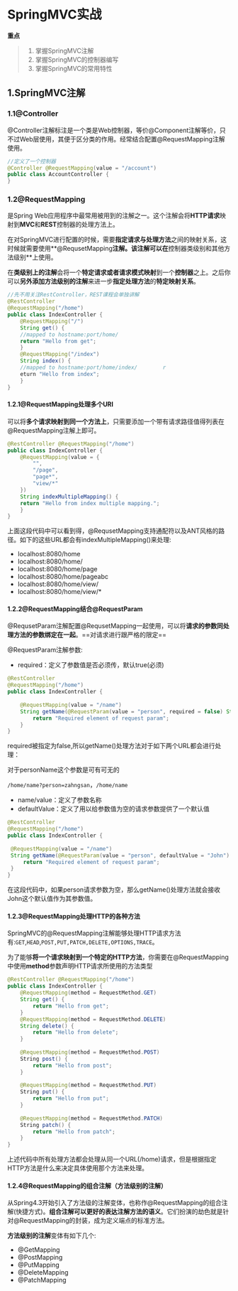 # SpringMVC实战

**重点**

> 1. 掌握SpringMVC注解
> 2. 掌握SpringMVC的控制器编写
> 3. 掌握SpringMVC的常用特性

## 1.SpringMVC注解

### 1.1@Controller

@Controller注解标注是一个类是Web控制器，等价@Component注解等价，只不过Web层使用，其便于区分类的作用。经常结合配置@RequestMapping注解使用。

```java
//定义了一个控制器 
@Controller @RequestMapping(value = "/account") 
public class AccountController {     
}
```

### 1.2@RequestMapping

是Spring Web应用程序中最常用被用到的注解之一。这个注解会将**HTTP请求**映射到**MVC**和**REST**控制器的处理方法上。

在对SpringMVC进行配置的时候，需要**指定请求与处理方法**之间的映射关系，这时候就需要使用**@RequsetMapping**注解。该注解可以在**控制器类级别和其他方法级别**上使用。

在**类级别上的注解**会将一个**特定请求或者请求模式映射**到一个**控制器**之上。之后你可以**另外添加方法级别的注解**来进一步**指定处理方法**的**特定映射关系**。

```java
//先不用关注RestController，REST课程会单独讲解 
@RestController 
@RequestMapping("/home") 
public class IndexController {    
	@RequestMapping("/")    
	String get() {        
	//mapped to hostname:port/home/        
	return "Hello from get";    
	}    
	@RequestMapping("/index")    
	String index() {        
	//mapped to hostname:port/home/index/        r
    eturn "Hello from index";    
	} 
}
```

#### 1.2.1@RequestMapping处理多个URI

可以将**多个请求映射到同一个方法上**，只需要添加一个带有请求路径值得列表在@RequestMapping注解上即可。

```java
@RestController @RequestMapping("/home") 
public class IndexController {
    @RequestMapping(value = {        
    	"",        
    	"/page",        
    	"page*",        
    	"view/*"   
    })    
    String indexMultipleMapping() {        
    return "Hello from index multiple mapping.";    
    } 
}
```

上面这段代码中可以看到得，@RequsetMapping支持通配符以及ANT风格的路径。如下的这些URL都会有indexMultipleMapping()来处理:

- localhost:8080/home 
- localhost:8080/home/ 
- localhost:8080/home/page 
- localhost:8080/home/pageabc 
- localhost:8080/home/view/ 
- localhost:8080/home/view/*

#### 1.2.2@RequestMapping结合@RequestParam

@RequsetParam注解配置@RequsetMapping一起使用，可以将**请求的参数同处理方法的参数绑定在一起**。==对请求进行跟严格的限定==

@RequestParam注解参数:

- required：定义了参数值是否必须传，默认true(必须)

```java
@RestController   
@RequestMapping("/home")   
public class IndexController {
    
    @RequestMapping(value = "/name")      
  	String getName(@RequestParam(value = "person", required = false) String personName)  {          
    	return "Required element of request param";      
    }   
}
```

required被指定为false,所以getName()处理方法对于如下两个URL都会进行处理：

对于personName这个参数是可有可无的

`/home/name?person=zahngsan`，`/home/name` 

- name/value：定义了参数名称
- defaultValue：定义了用以给参数值为空的请求参数提供了一个默认值

```java
@RestController   
@RequestMapping("/home")   
public class IndexController {
    
 @RequestMapping(value = "/name")      
 String getName(@RequestParam(value = "person", defaultValue = "John") String personName) {          
	 return "Required element of request param";      
 }   
}
```

在这段代码中，如果person请求参数为空，那么getName()处理方法就会接收John这个默认值作为其参数值。

#### 1.2.3@RequestMapping处理HTTP的各种方法

SpringMVC的@RequestMapping注解能够处理HTTP请求方法有:`GET`,`HEAD`,`POST,PUT,PATCH,DELETE,OPTIONS,TRACE`。

为了能够**将一个请求映射到一个特定的HTTP方法**，你需要在@RequestMapping中使用**method**参数声明HTTP请求所使用的方法类型

```java
@RestController @RequestMapping("/home") 
public class IndexController {       
	@RequestMapping(method = RequestMethod.GET)    
	String get() {        
		return "Hello from get";    
	}        
	@RequestMapping(method = RequestMethod.DELETE)    
	String delete() {        
		return "Hello from delete";    
	}
	
    @RequestMapping(method = RequestMethod.POST)    
    String post() {        
    	return "Hello from post";    
    }
 
    @RequestMapping(method = RequestMethod.PUT)    
    String put() {       
    	return "Hello from put";    
    }
 
    @RequestMapping(method = RequestMethod.PATCH)    
    String patch() {        
    	return "Hello from patch";    
    }
}
```

上述代码中所有处理方法都会处理从同一个URL(/home)请求，但是根据指定HTTP方法是什么来决定具体使用那个方法来处理。

#### 1.2.4@RequestMapping的组合注解（方法级别的注解）

从Spring4.3开始引入了方法级的注解变体，也称作@RequestMapping的组合注解(快捷方式)。**组合注解可以更好的表达注解方法的语义**。它们扮演的劫色就是针对@RequestMapping的封装，成为定义端点的标准方法。

**方法级别的注解**变体有如下几个:

- @GetMapping 
- @PostMapping 
- @PutMapping 
- @DeleteMapping
-  @PatchMapping

```

```

